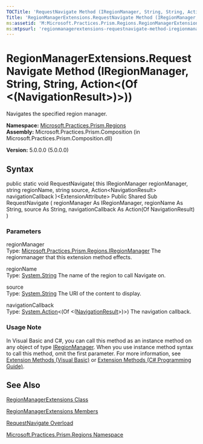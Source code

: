 ```yaml
---
TOCTitle: 'RequestNavigate Method (IRegionManager, String, String, Action(NavigationResult))'
Title: 'RegionManagerExtensions.RequestNavigate Method (IRegionManager, String, String, Action(NavigationResult)) (Microsoft.Practices.Prism.Regions)'
ms:assetid: 'M:Microsoft.Practices.Prism.Regions.RegionManagerExtensions.RequestNavigate(Microsoft.Practices.Prism.Regions.IRegionManager,System.String,System.String,System.Action{Microsoft.Practices.Prism.Regions.NavigationResult})'
ms:mtpsurl: 'regionmanagerextensions-requestnavigate-method-iregionmanager-string-string-action-navigationresult-mspp-regions.md'
---
```


# RegionManagerExtensions.RequestNavigate Method (IRegionManager, String, String, Action&lt;(Of &lt;(NavigationResult&gt;)&gt;))

Navigates the specified region manager.

**Namespace:** [Microsoft.Practices.Prism.Regions](https://msdn.microsoft.com/library/microsoft.practices.prism.regions)
**Assembly:** Microsoft.Practices.Prism.Composition (in Microsoft.Practices.Prism.Composition.dll)

**Version:** 5.0.0.0 (5.0.0.0)

## Syntax
public static void RequestNavigate( this IRegionManager regionManager, string regionName, string source, Action&lt;NavigationResult&gt; navigationCallback )&lt;ExtensionAttribute&gt; Public Shared Sub RequestNavigate ( regionManager As IRegionManager, regionName As String, source As String, navigationCallback As Action(Of NavigationResult) )

### Parameters

regionManager  
Type: [Microsoft.Practices.Prism.Regions.IRegionManager](https://msdn.microsoft.com/library/microsoft.practices.prism.regions.iregionmanager)
The regionmanager that this extension method effects.

regionName  
Type: [System.String](http://msdn.microsoft.com/en-us/library/s1wwdcbf)
The name of the region to call Navigate on.

source  
Type: [System.String](http://msdn.microsoft.com/en-us/library/s1wwdcbf)
The URI of the content to display.

navigationCallback  
Type: [System.Action](http://msdn.microsoft.com/en-us/library/018hxwa8)&lt;(Of &lt;([NavigationResult](https://msdn.microsoft.com/library/microsoft.practices.prism.regions.navigationresult)&gt;)&gt;)
The navigation callback.

### Usage Note

In Visual Basic and C\#, you can call this method as an instance method on any object of type [IRegionManager](https://msdn.microsoft.com/library/microsoft.practices.prism.regions.iregionmanager). When you use instance method syntax to call this method, omit the first parameter. For more information, see [Extension Methods (Visual Basic)](http://msdn.microsoft.com/en-us/library/bb384936.aspx) or [Extension Methods (C\# Programming Guide)](http://msdn.microsoft.com/en-us/library/bb383977.aspx).

## See Also
[RegionManagerExtensions Class](https://msdn.microsoft.com/library/microsoft.practices.prism.regions.regionmanagerextensions)

[RegionManagerExtensions Members](https://msdn.microsoft.com/allmembers.t:microsoft.practices.prism.regions.regionmanagerextensions)

[RequestNavigate Overload](https://msdn.microsoft.com/overload:microsoft.practices.prism.regions.regionmanagerextensions.requestnavigate)

[Microsoft.Practices.Prism.Regions Namespace](https://msdn.microsoft.com/library/microsoft.practices.prism.regions)
